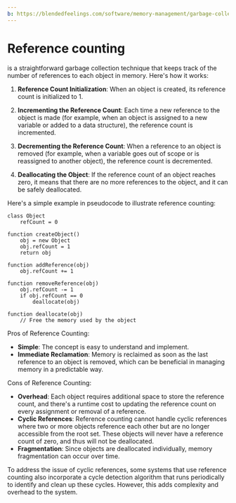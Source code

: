 ```yaml
---
b: https://blendedfeelings.com/software/memory-management/garbage-collection/reference-counting.md
---
```


# Reference counting 
is a straightforward garbage collection technique that keeps track of the number of references to each object in memory. Here's how it works:

1. **Reference Count Initialization**: When an object is created, its reference count is initialized to 1.

2. **Incrementing the Reference Count**: Each time a new reference to the object is made (for example, when an object is assigned to a new variable or added to a data structure), the reference count is incremented.

3. **Decrementing the Reference Count**: When a reference to an object is removed (for example, when a variable goes out of scope or is reassigned to another object), the reference count is decremented.

4. **Deallocating the Object**: If the reference count of an object reaches zero, it means that there are no more references to the object, and it can be safely deallocated.

Here's a simple example in pseudocode to illustrate reference counting:

```pseudocode
class Object
    refCount = 0

function createObject()
    obj = new Object
    obj.refCount = 1
    return obj

function addReference(obj)
    obj.refCount += 1

function removeReference(obj)
    obj.refCount -= 1
    if obj.refCount == 0
        deallocate(obj)

function deallocate(obj)
    // Free the memory used by the object
```

Pros of Reference Counting:
- **Simple**: The concept is easy to understand and implement.
- **Immediate Reclamation**: Memory is reclaimed as soon as the last reference to an object is removed, which can be beneficial in managing memory in a predictable way.

Cons of Reference Counting:
- **Overhead**: Each object requires additional space to store the reference count, and there's a runtime cost to updating the reference count on every assignment or removal of a reference.
- **Cyclic References**: Reference counting cannot handle cyclic references where two or more objects reference each other but are no longer accessible from the root set. These objects will never have a reference count of zero, and thus will not be deallocated.
- **Fragmentation**: Since objects are deallocated individually, memory fragmentation can occur over time.

To address the issue of cyclic references, some systems that use reference counting also incorporate a cycle detection algorithm that runs periodically to identify and clean up these cycles. However, this adds complexity and overhead to the system.
